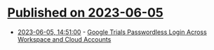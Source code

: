 # [Published on 2023-06-05](index.md)

* [2023-06-05, 14:51:00](https://tech.slashdot.org/story/23/06/05/1451226/google-trials-passwordless-login-across-workspace-and-cloud-accounts?utm_source=rss1.0mainlinkanon&utm_medium=feed) - [Google Trials Passwordless Login Across Workspace and Cloud Accounts](https://tech.slashdot.org/story/23/06/05/1451226/google-trials-passwordless-login-across-workspace-and-cloud-accounts?utm_source=rss1.0mainlinkanon&utm_medium=feed)
